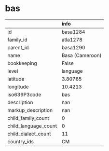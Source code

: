 # bas
|                      | info            |
|:---------------------|:----------------|
| id                   | basa1284        |
| family_id            | atla1278        |
| parent_id            | basa1290        |
| name                 | Basa (Cameroon) |
| bookkeeping          | False           |
| level                | language        |
| latitude             | 3.80765         |
| longitude            | 10.4213         |
| iso639P3code         | bas             |
| description          | nan             |
| markup_description   | nan             |
| child_family_count   | 0               |
| child_language_count | 0               |
| child_dialect_count  | 11              |
| country_ids          | CM              |